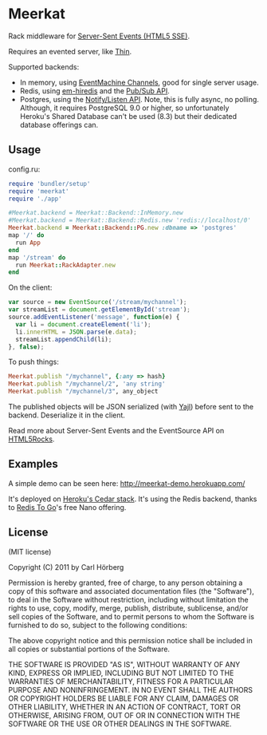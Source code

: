 Meerkat
=======

Rack middleware for [Server-Sent Events (HTML5 SSE)](http://www.html5rocks.com/en/tutorials/eventsource/basics/).

Requires an evented server, like [Thin](http://code.macournoyer.com/thin/).

Supported backends: 

 * In memory, using [EventMachine Channels](http://eventmachine.rubyforge.org/EventMachine/Channel.html), good for single server usage.
 * Redis, using [em-hiredis](https://github.com/mloughran/em-hiredis#readme) and the [Pub/Sub API](http://redis.io/topics/pubsub). 
 * Postgres, using the [Notify/Listen API](http://www.postgresql.org/docs/9.1/static/sql-notify.html). Note, this is fully async, no polling. Although, it requires PostgreSQL 9.0 or higher, so unfortunately Heroku's Shared Database can't be used (8.3) but their dedicated database offerings can. 

Usage
-----

config.ru: 

```ruby
require 'bundler/setup'
require 'meerkat' 
require './app'

#Meerkat.backend = Meerkat::Backend::InMemory.new 
#Meerkat.backend = Meerkat::Backend::Redis.new 'redis://localhost/0'
Meerkat.backend = Meerkat::Backend::PG.new :dbname => 'postgres'
map '/' do
  run App
end
map '/stream' do
  run Meerkat::RackAdapter.new
end
```

On the client:

```javascript
var source = new EventSource('/stream/mychannel');
var streamList = document.getElementById('stream');
source.addEventListener('message', function(e) {
  var li = document.createElement('li');
  li.innerHTML = JSON.parse(e.data);
  streamList.appendChild(li);
}, false);
```

To push things:

```ruby
Meerkat.publish "/mychannel", {:any => hash}
Meerkat.publish "/mychannel/2", 'any string'
Meerkat.publish "/mychannel/3", any_object
```

The published objects will be JSON serialized (with [Yajl](https://github.com/brianmario/yajl-ruby)) before sent to the backend. Deserialize it in the client. 

Read more about Server-Sent Events and the EventSource API on [HTML5Rocks](http://www.html5rocks.com/en/tutorials/eventsource/basics/).

Examples
--------

A simple demo can be seen here: 
http://meerkat-demo.herokuapp.com/

It's deployed on [Heroku's Cedar stack](http://devcenter.heroku.com/articles/cedar). It's using the Redis backend, thanks to [Redis To Go](https://redistogo.com/)'s free Nano offering.

License
-------
(MIT license)

Copyright (C) 2011 by Carl Hörberg

Permission is hereby granted, free of charge, to any person obtaining a copy
of this software and associated documentation files (the "Software"), to deal
in the Software without restriction, including without limitation the rights
to use, copy, modify, merge, publish, distribute, sublicense, and/or sell
copies of the Software, and to permit persons to whom the Software is
furnished to do so, subject to the following conditions:

The above copyright notice and this permission notice shall be included in
all copies or substantial portions of the Software.

THE SOFTWARE IS PROVIDED "AS IS", WITHOUT WARRANTY OF ANY KIND, EXPRESS OR
IMPLIED, INCLUDING BUT NOT LIMITED TO THE WARRANTIES OF MERCHANTABILITY,
FITNESS FOR A PARTICULAR PURPOSE AND NONINFRINGEMENT. IN NO EVENT SHALL THE
AUTHORS OR COPYRIGHT HOLDERS BE LIABLE FOR ANY CLAIM, DAMAGES OR OTHER
LIABILITY, WHETHER IN AN ACTION OF CONTRACT, TORT OR OTHERWISE, ARISING FROM,
OUT OF OR IN CONNECTION WITH THE SOFTWARE OR THE USE OR OTHER DEALINGS IN
THE SOFTWARE.